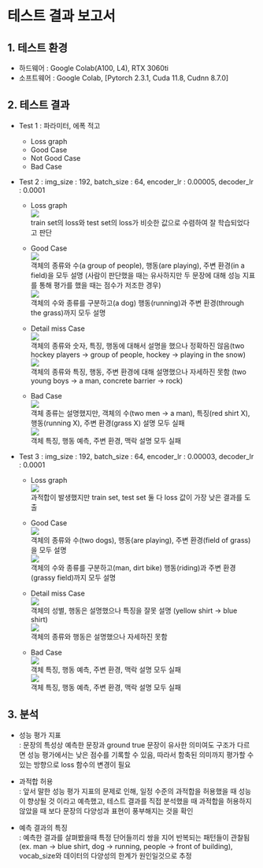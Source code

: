 # 테스트 결과 보고서

## 1. 테스트 환경
- 하드웨어 : Google Colab(A100, L4), RTX 3060ti
- 소프트웨어 : Google Colab, [Pytorch 2.3.1, Cuda 11.8, Cudnn 8.7.0]

## 2. 테스트 결과
- Test 1 : 파라미터, 에폭 적고
  - Loss graph
  - Good Case
  - Not Good Case
  - Bad Case

- Test 2 : img_size : 192, batch_size : 64, encoder_lr : 0.00005, decoder_lr : 0.0001
  - Loss graph <br/>
    <img src = "./selected_result/Test2/img_size_192_batch_size_64_elr0.00005_dlr_0.0001.png"> <br/>
    train set의 loss와 test set의 loss가 비슷한 값으로 수렴하여 잘 학습되었다고 판단
  
  - Good Case <br/>
    <img src = "./selected_result/Test2/Good_result_01.jpg"> <br/>
    객체의 종류와 수(a group of people), 행동(are playing), 주변 환경(in a field)을 모두 설명 (사람이 판단했을 때는 유사하지만 두 문장에 대해 성능 지표를 통해 평가를 했을 때는 점수가 저조한 경우) <br/>
    <img src = "./selected_result/Test2/Good_result_02.jpg"> <br/>
    객체의 수와 종류를 구분하고(a dog) 행동(running)과 주변 환경(through the grass)까지 모두 설명 <br/>

  - Detail miss Case <br/>
    <img src = "./selected_result/Test2/Detail_miss_result_01.jpg"> <br/>
    객체의 종류와 숫자, 특징, 행동에 대해서 설명을 했으나 정확하진 않음(two hockey players -> group of people, hockey -> playing in the snow) <br/>
    <img src = "./selected_result/Test2/Detail_miss_result_02.jpg"> <br/>
    객체의 종류와 특징, 행동, 주변 환경에 대해 설명했으나 자세하진 못함 (two young boys -> a man, concrete barrier -> rock) <br/>
  
  - Bad Case <br/>
    <img src = "./selected_result/Test2/Bad_result_01.jpg"> <br/>
    객체 종류는 설명했지만, 객체의 수(two men -> a man), 특징(red shirt X), 행동(running X), 주변 환경(grass X) 설명 모두 실패 <br/>
    <img src = "./selected_result/Test2/Bad_result_02.jpg"> <br/>
    객체 특징, 행동 예측, 주변 환경, 맥락 설명 모두 실패 <br/>

- Test 3 : img_size : 192, batch_size : 64, encoder_lr : 0.00003, decoder_lr : 0.0001
  - Loss graph <br/>
    <img src = "./selected_result/Test3_Overfiting/img_size_192_batch_size_64_elr_0.00003_dlr_0.0001.png"> <br/>
    과적합이 발생했지만 train set, test set 둘 다 loss 값이 가장 낮은 결과를 도출
  
  - Good Case <br/>
    <img src = "./selected_result/Test3_Overfiting/Good_result_01.jpg"> <br/>
    객체의 종류와 수(two dogs), 행동(are playing), 주변 환경(field of grass)을 모두 설명 <br/>
    <img src = "./selected_result/Test3_Overfiting/Good_result_02.jpg"> <br/>
    객체의 수와 종류를 구분하고(man, dirt bike) 행동(riding)과 주변 환경(grassy field)까지 모두 설명 <br/>
  
  - Detail miss Case <br/>
    <img src = "./selected_result/Test3_Overfiting/Detail_miss_result_01.jpg"> <br/>
    객체의 성별, 행동은 설명했으나 특징을 잘못 설명 (yellow shirt -> blue shirt) <br/>
    <img src = "./selected_result/Test3_Overfiting/Detail_miss_result_02.jpg"> <br/>
    객체의 종류와 행동은 설명했으나 자세하진 못함 <br/>
  
  - Bad Case <br/>
    <img src = "./selected_result/Test3_Overfiting/Bad_result_01.jpg"> <br/>
    객체 특징, 행동 예측, 주변 환경, 맥락 설명 모두 실패 <br/>
    <img src = "./selected_result/Test3_Overfiting/Bad_result_02.jpg"> <br/>
    객체 특징, 행동 예측, 주변 환경, 맥락 설명 모두 실패 <br/>
    
## 3. 분석
- 성능 평가 지표 <br/>
  : 문장의 특성상 예측한 문장과 ground true 문장이 유사한 의미여도 구조가 다르면 성능 평가에서는 낮은 점수를 기록할 수 있음, 따라서 함축된 의미까지 평가할 수 있는 방향으로 loss 함수의 변경이 필요

- 과적합 허용 <br/>
  : 앞서 말한 성능 평가 지표의 문제로 인해, 일정 수준의 과적합을 허용했을 때 성능이 향상될 것 이라고 예측했고, 테스트 결과를 직접 분석했을 때 과적합을 허용하지 않았을 때 보다 문장의 다양성과 표현이 풍부해지는 것을 확인

- 예측 결과의 특징 <br/>
  : 예측한 결과를 살펴봤을때 특정 단어들끼리 쌍을 지어 반복되는 패턴들이 관찰됨 (ex. man -> blue shirt, dog -> running, people -> front of building), <br/>
  vocab_size와 데이터의 다양성의 한계가 원인일것으로 추정
